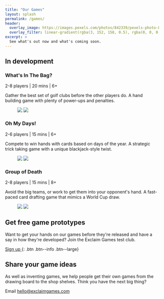 ```yaml
---
title: "Our Games"
layout: splash
permalink: /games/
header:
  overlay_image: https://images.pexels.com/photos/842339/pexels-photo-842339.jpeg
  overlay_filter: linear-gradient(rgba(3, 152, 158, 0.5), rgba(0, 0, 0, 0.5))
excerpt: >
  See what's out now and what's coming soon.
---
```


## In development

### What's In The Bag?

<i class="fa fa-users" style="color:#03989e;"></i> 2-8 players | <i class="fa fa-stopwatch" style="color:#03989e;"></i> 20 mins | <i class="fa fa-birthday-cake" style="color:#03989e;"></i> 6+

Gather the best set of golf clubs before the other players do. A hand building game with plenty of power-ups and penalties.

<figure class="half">
	<a href="http://placehold.it/1200x600.JPG"><img src="http://placehold.it/600x300.jpg"></a>
	<a href="http://placehold.it/1200x600.jpeg"><img src="http://placehold.it/600x300.jpg"></a>
</figure>

### Oh My Days!

<i class="fa fa-users" style="color:#03989e;"></i> 2-6 players | <i class="fa fa-stopwatch" style="color:#03989e;"></i> 15 mins | <i class="fa fa-birthday-cake" style="color:#03989e;"></i> 6+

Compete to win hands with cards based on days of the year. A strategic trick taking game with a unique blackjack-style twist.

<figure class="half">
	<a href="http://placehold.it/1200x600.JPG"><img src="http://placehold.it/600x300.jpg"></a>
	<a href="http://placehold.it/1200x600.jpeg"><img src="http://placehold.it/600x300.jpg"></a>
</figure>

### Group of Death

<i class="fa fa-users" style="color:#03989e;"></i> 2-8 players | <i class="fa fa-stopwatch" style="color:#03989e;"></i> 15 mins | <i class="fa fa-birthday-cake" style="color:#03989e;"></i> 8+

Avoid the big teams, or work to get them into your opponent's hand. A fast-paced card drafting game that mimics a World Cup draw.

<figure class="half">
	<a href="http://placehold.it/1200x600.JPG"><img src="http://placehold.it/600x300.jpg"></a>
	<a href="http://placehold.it/1200x600.jpeg"><img src="http://placehold.it/600x300.jpg"></a>
</figure>

## Get free game prototypes

Want to get your hands on our games before they're released and have a say in how they're developed? Join the Exclaim Games test club.

[Sign up <i class="fa fa-angle-right"></i>](https://tinyletter.com/exclaimgames){: .btn .btn--info .btn--large}

## Share your game ideas

As well as inventing games, we help people get their own games from the drawing board to the shop shelves. Think you have the next big thing?

Email [hello@exclaimgames.com](mailto:hello@exclaimgames.com)
